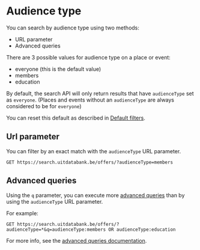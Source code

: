 # Audience type

You can search by audience type using two methods:

* URL parameter
* Advanced queries

There are 3 possible values for audience type on a place or event:

* everyone \(this is the default value\)
* members
* education

By default, the search API will only return results that have `audienceType` set as `everyone`. \(Places and events without an `audienceType` are always considered to be for `everyone`\)

You can reset this default as described in [Default filters](/default-filters.md).

## Url parameter

You can filter by an exact match with the `audienceType`  URL parameter.

```
GET https://search.uitdatabank.be/offers/?audienceType=members
```

## Advanced queries

Using the `q` parameter, you can execute more [advanced queries](/advanced-queries.md) than by using the `audienceType` URL parameter.

For example:

```
GET https://search.uitdatabank.be/offers/?audienceType=*&q=audienceType:members OR audienceType:education
```

For more info, see the [advanced queries documentation](/advanced-queries.md).